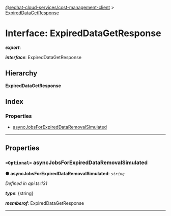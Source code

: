 [@redhat-cloud-services/cost-management-client](../README.md) > [ExpiredDataGetResponse](../interfaces/expireddatagetresponse.md)

# Interface: ExpiredDataGetResponse

*__export__*: 

*__interface__*: ExpiredDataGetResponse

## Hierarchy

**ExpiredDataGetResponse**

## Index

### Properties

* [asyncJobsForExpiredDataRemovalSimulated](expireddatagetresponse.md#asyncjobsforexpireddataremovalsimulated)

---

## Properties

<a id="asyncjobsforexpireddataremovalsimulated"></a>

### `<Optional>` asyncJobsForExpiredDataRemovalSimulated

**● asyncJobsForExpiredDataRemovalSimulated**: *`string`*

*Defined in api.ts:131*

*__type__*: {string}

*__memberof__*: ExpiredDataGetResponse

___

